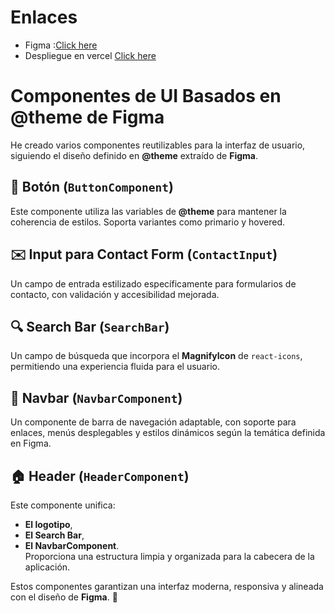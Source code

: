 # Enlaces 

  

- Figma :[Click here](https://react.dev/](https://www.figma.com/design/9YoLjbviKsYYqjc4QphOSt/PR%C3%81CTICA-4.1?node-id=0-1&t=DTFAPYoYfM5td1Vo-1))  
- Despliegue en vercel [Click here](https://nova-branding-react-tailwind.vercel.app/)  

# Componentes de UI Basados en @theme de Figma  

He creado varios componentes reutilizables para la interfaz de usuario, siguiendo el diseño definido en **@theme** extraído de **Figma**.  

## 📌 Botón (`ButtonComponent`)  
Este componente utiliza las variables de **@theme** para mantener la coherencia de estilos. Soporta variantes como primario y hovered.  

## ✉️ Input para Contact Form (`ContactInput`)  
Un campo de entrada estilizado específicamente para formularios de contacto, con validación y accesibilidad mejorada.  

## 🔍 Search Bar (`SearchBar`)  
Un campo de búsqueda que incorpora el **MagnifyIcon** de `react-icons`, permitiendo una experiencia fluida para el usuario.  

## 📌 Navbar (`NavbarComponent`)  
Un componente de barra de navegación adaptable, con soporte para enlaces, menús desplegables y estilos dinámicos según la temática definida en Figma.  

## 🏠 Header (`HeaderComponent`)  
Este componente unifica:  
- **El logotipo**,  
- **El Search Bar**,  
- **El NavbarComponent**.  
Proporciona una estructura limpia y organizada para la cabecera de la aplicación.  

Estos componentes garantizan una interfaz moderna, responsiva y alineada con el diseño de **Figma**. 🚀  


